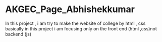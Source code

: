 # AKGEC_Page_Abhishekkumar
In this project , i am try to make the website of  college by html , css  basically  in this project i am focusing only on the front end (html ,css)not backend (js)
